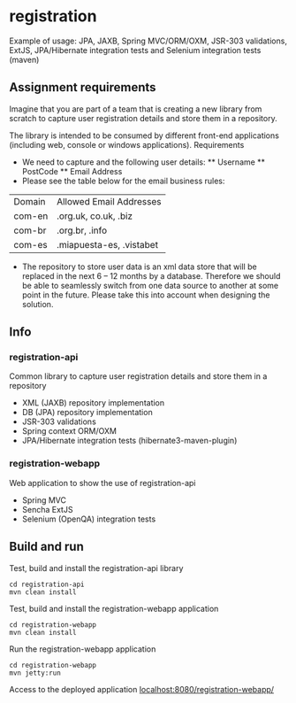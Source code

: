 registration
======

Example of usage: JPA, JAXB, Spring MVC/ORM/OXM, JSR-303 validations, ExtJS, JPA/Hibernate integration tests and Selenium integration tests (maven)

Assignment requirements	
-------

Imagine that you are part of a team that is creating a new library from scratch to capture user registration details and store them in a repository. 

The library is intended to be consumed by different front-end applications (including web, console or windows applications).
Requirements

*	We need to capture and the following user details:
**	Username
**	PostCode
**	Email Address
*	Please see the table below for the email business rules:

<table>
    <tr>
        <td>Domain</td>
        <td>Allowed Email Addresses</td>
    </tr>
    <tr>
        <td>com-en</td>
        <td>.org.uk, co.uk, .biz</td>
    </tr>
    <tr>
        <td>com-br</td>
        <td>.org.br, .info</td>
    </tr>
    <tr>
        <td>com-es</td>
        <td>.miapuesta-es, .vistabet</td>
    </tr>
</table>

*	The repository to store user data is an xml data store that will be replaced in the next 6 – 12 months by a database.  Therefore we should be able to seamlessly switch from one data source to another at some point in the future.  Please take this into account when designing the solution.


Info
-------

### registration-api

Common library to capture user registration details and store them in a repository

* XML (JAXB) repository implementation
* DB (JPA) repository implementation
* JSR-303 validations
* Spring context ORM/OXM
* JPA/Hibernate integration tests (hibernate3-maven-plugin)

### registration-webapp

Web application to show the use of registration-api

* Spring MVC
* Sencha ExtJS 
* Selenium (OpenQA) integration tests

Build and run
--------------

Test, build and install the registration-api library

    cd registration-api
    mvn clean install
    
Test, build and install the registration-webapp application

    cd registration-webapp
    mvn clean install
    
Run the registration-webapp application

    cd registration-webapp
    mvn jetty:run	

Access to the deployed application [localhost:8080/registration-webapp/](http://localhost:8080/registration-webapp/)

